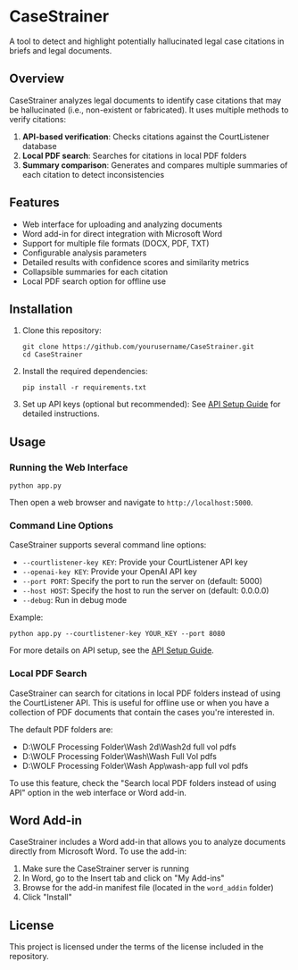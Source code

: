 # CaseStrainer

A tool to detect and highlight potentially hallucinated legal case citations in briefs and legal documents.

## Overview

CaseStrainer analyzes legal documents to identify case citations that may be hallucinated (i.e., non-existent or fabricated). It uses multiple methods to verify citations:

1. **API-based verification**: Checks citations against the CourtListener database
2. **Local PDF search**: Searches for citations in local PDF folders
3. **Summary comparison**: Generates and compares multiple summaries of each citation to detect inconsistencies

## Features

- Web interface for uploading and analyzing documents
- Word add-in for direct integration with Microsoft Word
- Support for multiple file formats (DOCX, PDF, TXT)
- Configurable analysis parameters
- Detailed results with confidence scores and similarity metrics
- Collapsible summaries for each citation
- Local PDF search option for offline use

## Installation

1. Clone this repository:
   ```
   git clone https://github.com/yourusername/CaseStrainer.git
   cd CaseStrainer
   ```

2. Install the required dependencies:
   ```
   pip install -r requirements.txt
   ```

3. Set up API keys (optional but recommended):
   See [API Setup Guide](API_SETUP.md) for detailed instructions.

## Usage

### Running the Web Interface

```
python app.py
```

Then open a web browser and navigate to `http://localhost:5000`.

### Command Line Options

CaseStrainer supports several command line options:

- `--courtlistener-key KEY`: Provide your CourtListener API key
- `--openai-key KEY`: Provide your OpenAI API key
- `--port PORT`: Specify the port to run the server on (default: 5000)
- `--host HOST`: Specify the host to run the server on (default: 0.0.0.0)
- `--debug`: Run in debug mode

Example:
```
python app.py --courtlistener-key YOUR_KEY --port 8080
```

For more details on API setup, see the [API Setup Guide](API_SETUP.md).

### Local PDF Search

CaseStrainer can search for citations in local PDF folders instead of using the CourtListener API. This is useful for offline use or when you have a collection of PDF documents that contain the cases you're interested in.

The default PDF folders are:
- D:\WOLF Processing Folder\Wash 2d\Wash2d full vol pdfs
- D:\WOLF Processing Folder\Wash\Wash Full Vol pdfs
- D:\WOLF Processing Folder\Wash App\wash-app full vol pdfs

To use this feature, check the "Search local PDF folders instead of using API" option in the web interface or Word add-in.

## Word Add-in

CaseStrainer includes a Word add-in that allows you to analyze documents directly from Microsoft Word. To use the add-in:

1. Make sure the CaseStrainer server is running
2. In Word, go to the Insert tab and click on "My Add-ins"
3. Browse for the add-in manifest file (located in the `word_addin` folder)
4. Click "Install"

## License

This project is licensed under the terms of the license included in the repository.
